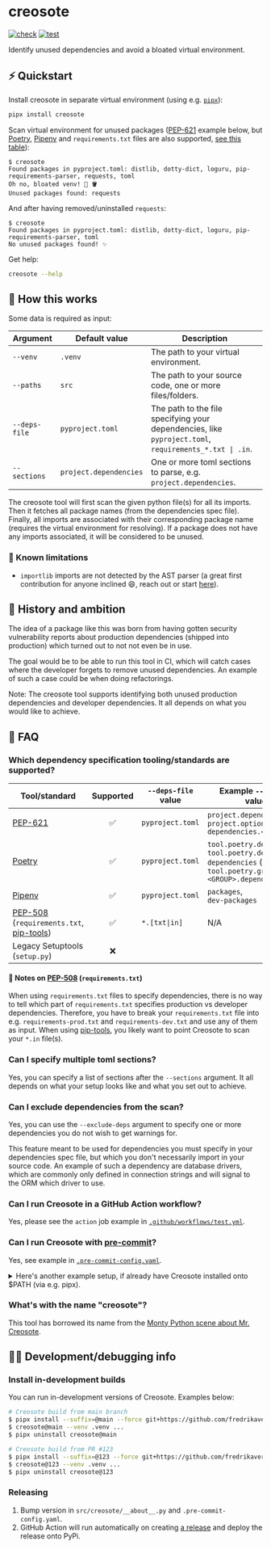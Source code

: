 # creosote

[![check](https://github.com/fredrikaverpil/creosote/actions/workflows/check.yml/badge.svg)](https://github.com/fredrikaverpil/creosote/actions/workflows/check.yml)
[![test](https://github.com/fredrikaverpil/creosote/actions/workflows/test.yml/badge.svg)](https://github.com/fredrikaverpil/creosote/actions/workflows/test.yml)

Identify unused dependencies and avoid a bloated virtual environment.

## ⚡️ Quickstart

Install creosote in separate virtual environment (using e.g. [`pipx`](https://github.com/pypa/pipx)):

```bash
pipx install creosote
```

Scan virtual environment for unused packages ([PEP-621](https://peps.python.org/pep-0621/) example below, but [Poetry](https://python-poetry.org/), [Pipenv](https://github.com/pypa/pipenv) and `requirements.txt` files are also supported, [see this table](#which-dependency-specification-toolingstandards-are-supported)):


```
$ creosote
Found packages in pyproject.toml: distlib, dotty-dict, loguru, pip-requirements-parser, requests, toml
Oh no, bloated venv! 🤢 🪣
Unused packages found: requests
```

And after having removed/uninstalled `requests`:

```
$ creosote
Found packages in pyproject.toml: distlib, dotty-dict, loguru, pip-requirements-parser, toml
No unused packages found! ✨
```

Get help:

```bash
creosote --help
```

## 🤔 How this works

Some data is required as input:

| Argument      | Default value          | Description                                                                                            |
| ------------- | ---------------------- | ------------------------------------------------------------------------------------------------------ |
| `--venv`      | `.venv`                | The path to your virtual environment.                                                                  |
| `--paths`     | `src`                  | The path to your source code, one or more files/folders.                                               |
| `--deps-file` | `pyproject.toml`       | The path to the file specifying your dependencies, like `pyproject.toml`, `requirements_*.txt \| .in`. |
| `--sections`  | `project.dependencies` | One or more toml sections to parse, e.g. `project.dependencies`.                                       |


The creosote tool will first scan the given python file(s) for all its imports. Then it fetches all package names (from the dependencies spec file). Finally, all imports are associated with their corresponding package name (requires the virtual environment for resolving). If a package does not have any imports associated, it will be considered to be unused.

### 😤 Known limitations

- `importlib` imports are not detected by the AST parser (a great first contribution for anyone inclined 😄, reach out or start [here](https://github.com/fredrikaverpil/creosote/blob/72d4ce0a8a983725a704decce9083702aa2312cc/src/creosote/parsers.py#L138-L156)).

## 🥧 History and ambition

The idea of a package like this was born from having gotten security vulnerability
reports about production dependencies (shipped into production) which turned out to not not
even be in use.

The goal would be to be able to run this tool in CI, which will catch cases where the developer
forgets to remove unused dependencies. An example of such a case could be when doing refactorings.

Note: The creosote tool supports identifying both unused production dependencies and developer dependencies. It all depends on what you would like to achieve.

## 🤨 FAQ

### Which dependency specification tooling/standards are supported?

| Tool/standard                                                                                                               |     Supported      | `--deps-file` value | Example `--sections` values                                                                                         |
| --------------------------------------------------------------------------------------------------------------------------- | :----------------: | ------------------- | ------------------------------------------------------------------------------------------------------------------- |
| [PEP-621](https://peps.python.org/pep-0621/)                                                                                | :white_check_mark: | `pyproject.toml`    | `project.dependencies`,<br>`project.optional-dependencies.<GROUP>`                                                  |
| [Poetry](https://python-poetry.org/)                                                                                        | :white_check_mark: | `pyproject.toml`    | `tool.poetry.dependencies`,<br>`tool.poetry.dev-dependencies` (legacy),<br>`tool.poetry.group.<GROUP>.dependencies` |
| [Pipenv](https://pipenv.pypa.io/en/latest/)                                                                                 | :white_check_mark: | `pyproject.toml`    | `packages`,<br>`dev-packages`                                                                                       |
| [PEP-508](https://peps.python.org/pep-0508/) (`requirements.txt`, [pip-tools](https://pip-tools.readthedocs.io/en/latest/)) | :white_check_mark: | `*.[txt\|in]`       | N/A                                                                                                                 |
| Legacy Setuptools (`setup.py`)                                                                                              |         ❌          |                     |                                                                                                                     |

#### 📔 Notes on [PEP-508](https://peps.python.org/pep-0508) (`requirements.txt`)

When using `requirements.txt` files to specify dependencies, there is no way to tell which part of `requirements.txt` specifies production vs developer dependencies. Therefore, you have to break your `requirements.txt` file into e.g. `requirements-prod.txt` and `requirements-dev.txt` and use any of them as input. When using [pip-tools](https://pip-tools.readthedocs.io/en/latest/), you likely want to point Creosote to scan your `*.in` file(s).

### Can I specify multiple toml sections?

Yes, you can specify a list of sections after the `--sections` argument. It all depends on what your setup looks like and what you set out to achieve.

### Can I exclude dependencies from the scan?

Yes, you can use the `--exclude-deps` argument to specify one or more dependencies you do not wish to get warnings for.

This feature meant to be used for dependencies you must specify in your dependencies spec file, but which you don't necessarily import in your source code. An example of such a dependency are database drivers, which are commonly only defined in connection strings and will signal to the ORM which driver to use.

### Can I run Creosote in a GitHub Action workflow?

Yes, please see the `action` job example in [`.github/workflows/test.yml`](.github/workflows/test.yml).

### Can I run Creosote with [pre-commit](https://pre-commit.com)?

Yes, see example in [`.pre-commit-config.yaml`](.pre-commit-config.yaml).


<details>
<summary>Here's another example setup, if already have Creosote installed onto $PATH (via e.g. pipx).</summary>

```yaml
# .pre-commit-config.yaml

repos:
  - repo: local
    hooks:
      - id: system
        name: creosote
        entry: creosote --venv .venv --paths src --deps-file pyproject.toml --sections project.dependencies
        pass_filenames: false
        files: \.(py|toml|txt|in|lock)$
        language: system
```

</details>


### What's with the name "creosote"?

This tool has borrowed its name from the [Monty Python scene about Mr. Creosote](https://www.youtube.com/watch?v=aczPDGC3f8U).

## 👩‍🔬 Development/debugging info
### Install in-development builds

You can run in-development versions of Creosote. Examples below:

```bash
# Creosote build from main branch
$ pipx install --suffix=@main --force git+https://github.com/fredrikaverpil/creosote.git@main
$ creosote@main --venv .venv ...
$ pipx uninstall creosote@main

# Creosote build from PR #123
$ pipx install --suffix=@123 --force git+https://github.com/fredrikaverpil/creosote.git@refs/pull/123/head
$ creosote@123 --venv .venv ...
$ pipx uninstall creosote@123
```

### Releasing

1. Bump version in `src/creosote/__about__.py` and `.pre-commit-config.yaml`.
2. GitHub Action will run automatically on creating [a release](https://github.com/fredrikaverpil/creosote/releases) and deploy the release onto PyPi.
